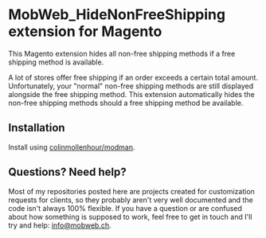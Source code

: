 # MobWeb_HideNonFreeShipping extension for Magento

This Magento extension hides all non-free shipping methods if a free shipping method is available.

A lot of stores offer free shipping if an order exceeds a certain total amount. Unfortunately, your "normal" non-free shipping methods are still displayed alongside the free shipping method. This extension automatically hides the non-free shipping methods should a free shipping method be available.

## Installation

Install using [colinmollenhour/modman](https://github.com/colinmollenhour/modman/).

## Questions? Need help?

Most of my repositories posted here are projects created for customization requests for clients, so they probably aren't very well documented and the code isn't always 100% flexible. If you have a question or are confused about how something is supposed to work, feel free to get in touch and I'll try and help: [info@mobweb.ch](mailto:info@mobweb.ch).